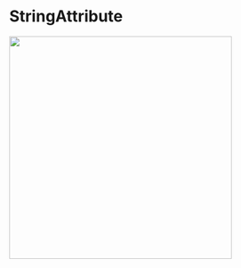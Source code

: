 # StringAttribute

<img width="400px" src="https://user-images.githubusercontent.com/10897361/28247464-f1892ed8-6a6b-11e7-9924-22c90f2afa00.png" />

